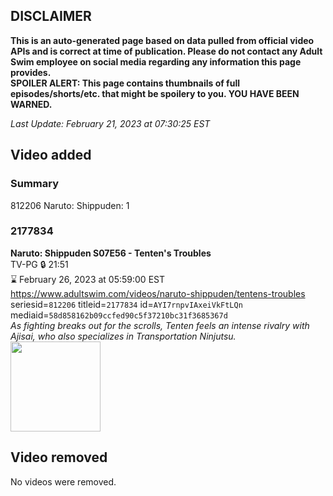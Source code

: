 ## DISCLAIMER
**This is an auto-generated page based on data pulled from official video APIs and is correct at time of publication. Please do not contact any Adult Swim employee on social media regarding any information this page provides.**  
**SPOILER ALERT: This page contains thumbnails of full episodes/shorts/etc. that might be spoilery to you. YOU HAVE BEEN WARNED.**  

_Last Update: February 21, 2023 at 07:30:25 EST_
## Video added
### Summary
812206 Naruto: Shippuden: 1  
### 2177834
**Naruto: Shippuden S07E56 - Tenten's Troubles**  
TV-PG 🔒 21:51  
⌛ February 26, 2023 at 05:59:00 EST  
https://www.adultswim.com/videos/naruto-shippuden/tentens-troubles  
seriesid=`812206` titleid=`2177834` id=`AYI7rnpvIAxeiVkFtLQn` mediaid=`58d858162b09ccfed90c5f37210bc31f3685367d`  
_As fighting breaks out for the scrolls, Tenten feels an intense rivalry with Ajisai, who also specializes in Transportation Ninjutsu._  
<a href="https://media.cdn.adultswim.com/uploads/20220726/thumbnails/2_22726144159-NarutoShippuden_404_TentensTroubles.png"><img src="https://media.cdn.adultswim.com/uploads/20220726/thumbnails/2_22726144159-NarutoShippuden_404_TentensTroubles.png" height="144px" /></a>
## Video removed
No videos were removed.  
